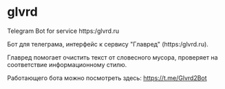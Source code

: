 # glvrd
Telegram Bot for service https:/glvrd.ru

Бот для телеграма, интерфейс к сервису "Главред" (https:/glvrd.ru). 

Главред помогает очистить текст от словесного мусора, проверяет на соответствие информационному стилю.
 
Работающего бота можно посмотреть здесь: https://t.me/Glvrd2Bot
